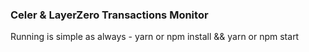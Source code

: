 ### Celer & LayerZero Transactions Monitor

Running is simple as always - yarn or npm install && yarn or npm start
